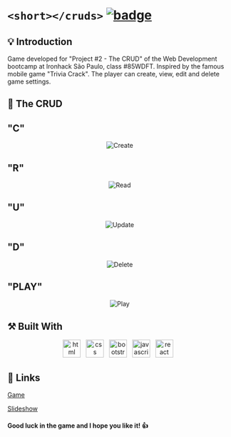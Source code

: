 # `<short></cruds>` [![badge]][link]

## 💡 Introduction

Game developed for "Project #2 - The CRUD" of the Web Development bootcamp at Ironhack São Paulo, class #85WDFT.
Inspired by the famous mobile game "Trivia Crack".
The player can create, view, edit and delete game settings.

## 📝 The CRUD

## "C"

<p align="center">
  <img src="https://i.imgur.com/8PJ0ppo.png" alt="Create"/>
</p>

## "R"

<p align="center">
  <img src="https://i.imgur.com/H9Ypv30.png" alt="Read"/>
</p>

## "U"

<p align="center">
  <img src="https://i.imgur.com/pO5JrlX.png" alt="Update"/>
</p>

## "D"

<p align="center">
  <img src="https://i.imgur.com/pO5JrlX.png" alt="Delete"/>
</p>

## "PLAY"

<p align="center">
  <img src="https://i.imgur.com/p6Gk4mk.png" alt="Play"/>
</p>

## ⚒️ **Built With**

<p align="center">
    <img height="40" src="https://cdn.worldvectorlogo.com/logos/html-1.svg" alt="html"> &nbsp
    <img height="40" src="https://cdn.worldvectorlogo.com/logos/css-3.svg" alt="css"> &nbsp
    <img height="40" src="https://cdn.worldvectorlogo.com/logos/bootstrap-5-1.svg" alt="bootstrap"> &nbsp
    <img height="40" src="https://cdn.worldvectorlogo.com/logos/logo-javascript.svg" alt="javascript"> &nbsp
    <img height="40" src="https://cdn.worldvectorlogo.com/logos/react-2.svg" alt="react"> &nbsp
</p>

## 🔗 Links

<a href="https://short-cruds.netlify.app" target="_blank">Game</a>

<a href="https://www.canva.com/design/DAFMUYCOY2k/UFHDXeGt0-2oqubJGZevEg/view?utm_content=DAFMUYCOY2k&utm_campaign=designshare&utm_medium=link2&utm_source=sharebutton" target="_blank">Slideshow</a>

#### Good luck in the game and I hope you like it! 👍

[badge]: https://i.imgur.com/YxaQX63.png
[link]: https://short-cruds.netlify.app
